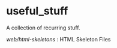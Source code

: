 useful_stuff
============

A collection of recurring stuff.

*web/html-skeletons* : HTML Skeleton Files
